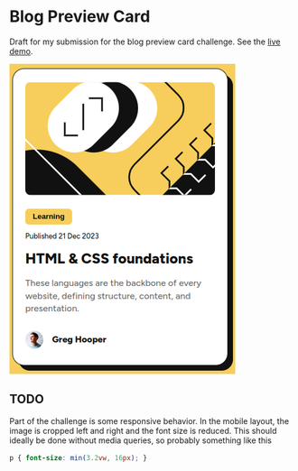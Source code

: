 # Blog Preview Card

Draft for my submission for the blog preview card challenge. See the [live demo](https://gdc-fcc.github.io/fem/blog-preview/).

![](https://github.com/gdc-fcc/fem/blob/main/blog-preview/assets/images/screenshot.png)

## TODO

Part of the challenge is some responsive behavior. In the mobile layout, the image is cropped left and right and the font size is reduced. This should ideally be done without media queries, so probably something like this

```css
p { font-size: min(3.2vw, 16px); }
```
